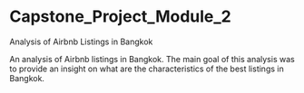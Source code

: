 # Capstone_Project_Module_2
Analysis of Airbnb Listings in Bangkok

An analysis of Airbnb listings in Bangkok.
The main goal of this analysis was to provide an insight on what are the characteristics of the best listings in Bangkok.
